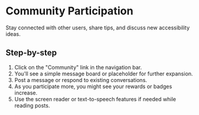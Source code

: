 # Community Participation

Stay connected with other users, share tips, and discuss new accessibility ideas.

## Step-by-step

1. Click on the "Community" link in the navigation bar.
2. You'll see a simple message board or placeholder for further expansion.
3. Post a message or respond to existing conversations.
4. As you participate more, you might see your rewards or badges increase.
5. Use the screen reader or text-to-speech features if needed while reading posts.